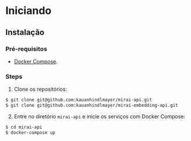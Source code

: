 # Iniciando

## Instalação

### Pré-requisitos

- [Docker Compose](https://docs.docker.com/compose/).

### Steps

1. Clone os repositórios:

```bash
$ git clone git@github.com:kauanhindlmayer/mirai-api.git
$ git clone git@github.com:kauanhindlmayer/mirai-embedding-api.git
```

2. Entre no diretório `mirai-api` e inicie os serviços com Docker Compose:

```bash
$ cd mirai-api
$ docker-compose up
```
